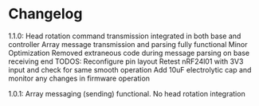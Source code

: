 # Changelog
1.1.0:
Head rotation command transmission integrated in both base and controller
Array message transmission and parsing fully functional
Minor Optimization
	Removed extraneous code during message parsing on base receiving end
TODOS:
	Reconfigure pin layout
	Retest nRF24l01 with 3V3 input and check for same smooth operation
	Add 10uF electrolytic cap and monitor any changes in firmware operation

1.0.1:
Array messaging (sending) functional.
No head rotation integration

